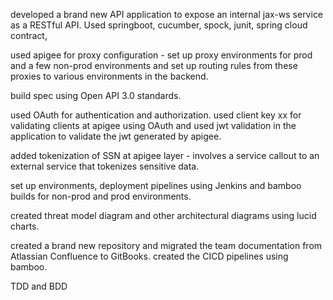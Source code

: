 

developed a brand new API application to expose an internal jax-ws service as a RESTful API. Used springboot, cucumber, spock, junit, spring cloud contract, 

used apigee for proxy configuration - set up proxy environments for prod and a few non-prod environments and set up routing rules from these proxies to various environments in the backend.

build spec using Open API 3.0 standards.

used OAuth for authentication and authorization. used client key xx for validating clients at apigee using OAuth and used jwt validation in the application to validate the jwt generated by apigee.

added tokenization of SSN at apigee layer - involves a service callout to an external service that tokenizes sensitive data.

set up environments, deployment pipelines using Jenkins and bamboo builds for non-prod and prod environments.

created threat model diagram and other architectural diagrams using lucid charts.

created a brand new repository and migrated the team documentation from Atlassian Confluence to GitBooks. created the CICD pipelines using bamboo.

TDD and BDD
